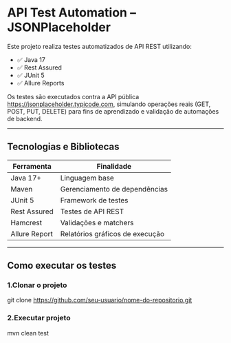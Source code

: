 # API Test Automation – JSONPlaceholder

Este projeto realiza testes automatizados de API REST utilizando:
- ✅ Java 17
- ✅ Rest Assured
- ✅ JUnit 5
- ✅ Allure Reports

Os testes são executados contra a API pública https://jsonplaceholder.typicode.com, simulando operações reais (GET, POST, PUT, DELETE) para fins de aprendizado e validação de automações de backend.

---

## Tecnologias e Bibliotecas

| Ferramenta        | Finalidade                          |
|-------------------|--------------------------------------|
| Java 17+          | Linguagem base                       |
| Maven             | Gerenciamento de dependências        |
| JUnit 5           | Framework de testes                  |
| Rest Assured      | Testes de API REST                   |
| Hamcrest          | Validações e matchers                |
| Allure Report     | Relatórios gráficos de execução      |


---

## Como executar os testes

### 1.Clonar o projeto

git clone https://github.com/seu-usuario/nome-do-repositorio.git


### 2.Executar projeto
mvn clean test
